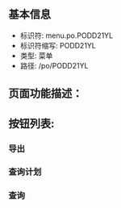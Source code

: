 
## 基本信息

- 标识符: menu.po.PODD21YL
- 标识符缩写: PODD21YL
- 类型: 菜单
- 路径: /po/PODD21YL

## 页面功能描述：





## 按钮列表:


### 导出



### 查询计划



### 查询



